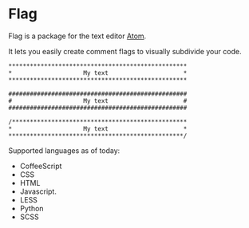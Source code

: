 # Flag

Flag is a package for the text editor [Atom](https://atom.io/).

It lets you easily create comment flags to visually subdivide your code.

```
**************************************************
*                    My text                     *
**************************************************

##################################################
#                    My text                     #
##################################################

/*************************************************
*                    My text                     *
*************************************************/
```

Supported languages as of today:
- CoffeeScript
- CSS
- HTML
- Javascript.
- LESS
- Python
- SCSS
